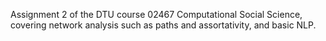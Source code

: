 Assignment 2 of the DTU course 02467 Computational Social Science, covering network analysis such as paths and assortativity, and basic NLP.
